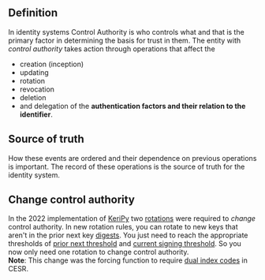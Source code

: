 ## Definition
In identity systems Control Authority is who controls what and that is the primary factor in determining the basis for trust in them. The entity with *control authority* takes action through operations that affect the
- creation (inception)
- updating
- rotation
- revocation
- deletion
- and delegation of the **authentication factors and their relation to the identifier**.

## Source of truth
How these events are ordered and their dependence on previous operations is important. The record of these operations is the source of truth for the identity system.

## Change control authority
In the 2022 implementation of [KeriPy](keripy) two [rotations](key-rotation) were required to _change_ control authority.
In new rotation rules, you can rotate to new keys that aren't in the prior next key [digests](digest). You just need to reach the appropriate thresholds of [prior next threshold](prior-next-threshold) and [current signing threshold](current-signing-threshold). So you now only need one rotation to change control authority.\
**Note**: This change was the forcing function to require [dual index codes](dual-index-codes) in CESR.